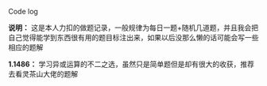 Code log

**说明：** 这是本人力扣的做题记录，一般规律为每日一题+随机几道题，并且我会把自己觉得能学到东西很有用的题目标注出来，如果以后没那么懒的话可能会写一些相应的题解

**1.1486：** 学习异或运算的不二之选，虽然只是简单题但是却有很大的收获，推荐去看灵茶山大佬的题解

